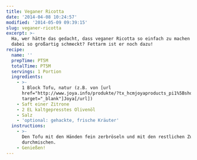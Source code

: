 ```yaml
---
title: Veganer Ricotta
date: '2014-04-08 10:24:57'
modified: '2014-05-09 09:39:15'
slug: veganer-ricotta
excerpt: >-
  Ha, wer hätte das gedacht, dass veganer Ricotta so einfach zu machen ist und
  dabei so großartig schmeckt? Fettarm ist er noch dazu!
recipe:
  name: ''
  prepTime: PT5M
  totalTime: PT5M
  servings: 1 Portion
  ingredients:
    - >-
      1 Block Tofu, natur (z.B. von [url
      href="http://www.joya.info/produkte/?tx_hcmjoyaproducts_pi1%5BshowUid%5D=26&tx_hcmjoyaproducts_pi1%5BcatUid%5D=5&cHash=2274c8f5efc82f9fbbff4b9427a0b1a5"
      target="_blank"]Joya[/url])
    - Saft einer Zitrone
    - 2 EL kaltgepresstes Olivenöl
    - Salz
    - 'optional: gehackte, frische Kräuter'
  instructions:
    - >-
      Den Tofu mit den Händen fein zerbröseln und mit den restlichen Zutaten gut
      durchmischen.
    - Genießen!
---
```


